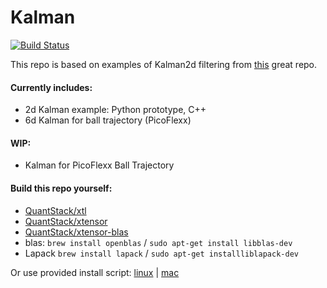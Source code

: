 # Kalman

[![Build Status](https://travis-ci.org/juliangaal/kalman.svg?branch=master)](https://travis-ci.org/juliangaal/kalman)

This repo is based on examples of Kalman2d filtering from [this](https://github.com/balzer82/Kalman) great repo.

#### Currently includes:
* 2d Kalman example: Python prototype, C++
* 6d Kalman for ball trajectory (PicoFlexx)

#### WIP:
* Kalman for PicoFlexx Ball Trajectory

#### Build this repo yourself:
* [QuantStack/xtl](https://github.com/QuantStack/xtl)
* [QuantStack/xtensor](https://github.com/QuantStack/xtensor)
* [QuantStack/xtensor-blas](https://github.com/QuantStack/xtensor-blas)
* blas: `brew install openblas` / `sudo apt-get install libblas-dev`
* Lapack `brew install lapack` / `sudo apt-get installliblapack-dev`

Or use provided install script: [linux](https://raw.githubusercontent.com/juliangaal/kalman/master/install/linux.bash) | [mac](https://raw.githubusercontent.com/juliangaal/kalman/master/install/mac.bash)

